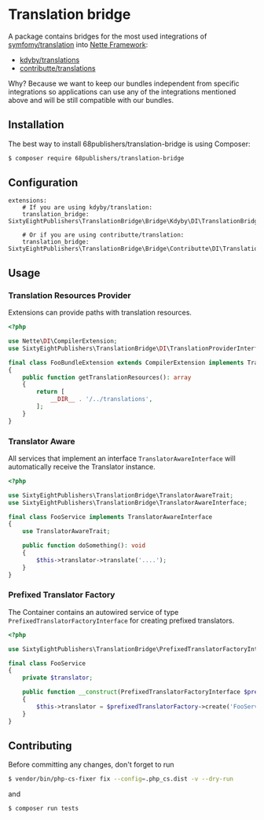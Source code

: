 # Translation bridge

A package contains bridges for the most used integrations of [symfomy/translation](https://symfony.com/doc/current/translation.html) into [Nette Framework](https://nette.org):

- [kdyby/translations](https://github.com/Kdyby/Translation)
- [contributte/translations](https://github.com/contributte/translation)

Why? Because we want to keep our bundles independent from specific integrations so applications can use any of the integrations mentioned above and will be still compatible with our bundles.

## Installation

The best way to install 68publishers/translation-bridge is using Composer:

```bash
$ composer require 68publishers/translation-bridge
```

## Configuration

```neon
extensions:
    # If you are using kdyby/translation:
    translation_bridge: SixtyEightPublishers\TranslationBridge\Bridge\Kdyby\DI\TranslationBridgeExtension

    # Or if you are using contributte/translation:
    translation_bridge: SixtyEightPublishers\TranslationBridge\Bridge\Contributte\DI\TranslationBridgeExtension
```

## Usage

### Translation Resources Provider

Extensions can provide paths with translation resources.

```php
<?php

use Nette\DI\CompilerExtension;
use SixtyEightPublishers\TranslationBridge\DI\TranslationProviderInterface;

final class FooBundleExtension extends CompilerExtension implements TranslationProviderInterface
{
    public function getTranslationResources(): array
    {
        return [
            __DIR__ . '/../translations',
        ];
    }
}
```

### Translator Aware

All services that implement an interface `TranslatorAwareInterface` will automatically receive the Translator instance.

```php
<?php

use SixtyEightPublishers\TranslationBridge\TranslatorAwareTrait;
use SixtyEightPublishers\TranslationBridge\TranslatorAwareInterface;

final class FooService implements TranslatorAwareInterface
{
    use TranslatorAwareTrait;

    public function doSomething(): void
    {
        $this->translator->translate('....');
    }
}
```

### Prefixed Translator Factory

The Container contains an autowired service of type `PrefixedTranslatorFactoryInterface` for creating prefixed translators.

```php
<?php

use SixtyEightPublishers\TranslationBridge\PrefixedTranslatorFactoryInterface;

final class FooService 
{
    private $translator;

    public function __construct(PrefixedTranslatorFactoryInterface $prefixedTranslatorFactory) 
    {
        $this->translator = $prefixedTranslatorFactory->create('FooService');
    }
}
```

## Contributing

Before committing any changes, don't forget to run

```bash
$ vendor/bin/php-cs-fixer fix --config=.php_cs.dist -v --dry-run
```

and

```bash
$ composer run tests
```

